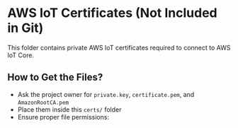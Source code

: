 # AWS IoT Certificates (Not Included in Git)

This folder contains private AWS IoT certificates required to connect to AWS IoT Core.

## How to Get the Files?

- Ask the project owner for `private.key`, `certificate.pem`, and `AmazonRootCA.pem`
- Place them inside this `certs/` folder
- Ensure proper file permissions:
